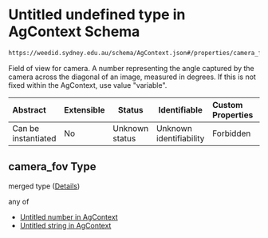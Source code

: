 # Untitled undefined type in AgContext Schema

```txt
https://weedid.sydney.edu.au/schema/AgContext.json#/properties/camera_fov
```

Field of view for camera.
A number representing the angle captured by the camera across the diagonal of an image, measured in degrees.
If this is not fixed within the AgContext, use value "variable".


| Abstract            | Extensible | Status         | Identifiable            | Custom Properties | Additional Properties | Access Restrictions | Defined In                                                              |
| :------------------ | ---------- | -------------- | ----------------------- | :---------------- | --------------------- | ------------------- | ----------------------------------------------------------------------- |
| Can be instantiated | No         | Unknown status | Unknown identifiability | Forbidden         | Allowed               | none                | [AgContext.schema.json\*](AgContext.schema.json "open original schema") |

## camera_fov Type

merged type ([Details](agcontext-properties-camera_fov.md))

any of

-   [Untitled number in AgContext](agcontext-properties-camera_fov-anyof-0.md "check type definition")
-   [Untitled string in AgContext](agcontext-properties-camera_fov-anyof-1.md "check type definition")
